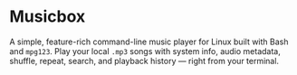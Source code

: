 # Musicbox
A simple, feature-rich command-line music player for Linux built with Bash and `mpg123`.   Play your local `.mp3` songs with system info, audio metadata, shuffle, repeat, search, and playback history — right from your terminal.
